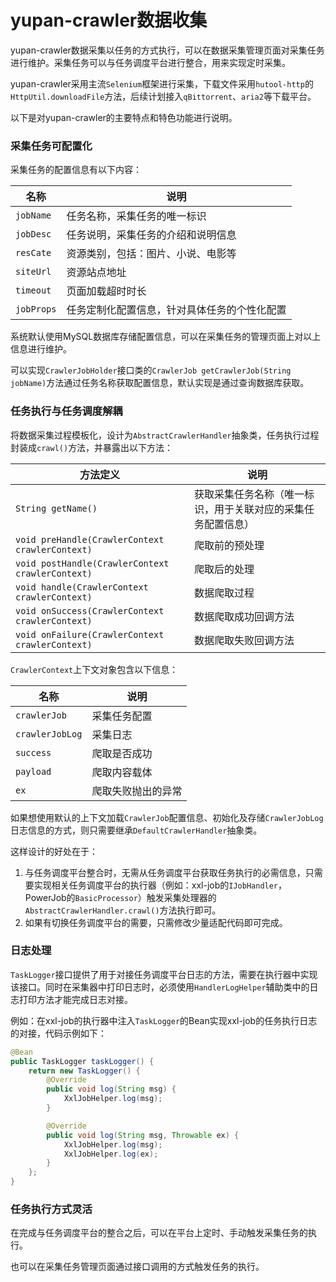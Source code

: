 # yupan-crawler数据收集

yupan-crawler数据采集以任务的方式执行，可以在数据采集管理页面对采集任务进行维护。采集任务可以与任务调度平台进行整合，用来实现定时采集。

yupan-crawler采用主流`Selenium`框架进行采集，下载文件采用`hutool-http`的`HttpUtil.downloadFile`方法，后续计划接入`qBittorrent`、`aria2`等下载平台。

以下是对yupan-crawler的主要特点和特色功能进行说明。

### 采集任务可配置化

采集任务的配置信息有以下内容：

| 名称       | 说明                                        |
|------------|-------------------------------------------|
| `jobName`  | 任务名称，采集任务的唯一标识                 |
| `jobDesc`  | 任务说明，采集任务的介绍和说明信息           |
| `resCate`  | 资源类别，包括：图片、小说、电影等              |
| `siteUrl`  | 资源站点地址                                |
| `timeout`  | 页面加载超时时长                            |
| `jobProps` | 任务定制化配置信息，针对具体任务的个性化配置 |

系统默认使用MySQL数据库存储配置信息，可以在采集任务的管理页面上对以上信息进行维护。

可以实现`CrawlerJobHolder`接口类的`CrawlerJob getCrawlerJob(String jobName)`方法通过任务名称获取配置信息，默认实现是通过查询数据库获取。

### 任务执行与任务调度解耦

将数据采集过程模板化，设计为`AbstractCrawlerHandler`抽象类，任务执行过程封装成`crawl()`方法，并暴露出以下方法：

| 方法定义                                         | 说明                                                      |
|--------------------------------------------------|---------------------------------------------------------|
| `String getName()`                               | 获取采集任务名称（唯一标识，用于关联对应的采集任务配置信息） |
| `void preHandle(CrawlerContext crawlerContext)`  | 爬取前的预处理                                            |
| `void postHandle(CrawlerContext crawlerContext)` | 爬取后的处理                                              |
| `void handle(CrawlerContext crawlerContext)`     | 数据爬取过程                                              |
| `void onSuccess(CrawlerContext crawlerContext)`  | 数据爬取成功回调方法                                      |
| `void onFailure(CrawlerContext crawlerContext)`  | 数据爬取失败回调方法                                      |

`CrawlerContext`上下文对象包含以下信息：

| 名称            | 说明               |
|-----------------|------------------|
| `crawlerJob`    | 采集任务配置       |
| `crawlerJobLog` | 采集日志           |
| `success`       | 爬取是否成功       |
| `payload`       | 爬取内容载体       |
| `ex`            | 爬取失败抛出的异常 |

如果想使用默认的上下文加载`CrawlerJob`配置信息、初始化及存储`CrawlerJobLog`日志信息的方式，则只需要继承`DefaultCrawlerHandler`抽象类。

这样设计的好处在于：
1. 与任务调度平台整合时，无需从任务调度平台获取任务执行的必需信息，只需要实现相关任务调度平台的执行器（例如：xxl-job的`IJobHandler`，PowerJob的`BasicProcessor`）触发采集处理器的`AbstractCrawlerHandler.crawl()`方法执行即可。
2. 如果有切换任务调度平台的需要，只需修改少量适配代码即可完成。

### 日志处理

`TaskLogger`接口提供了用于对接任务调度平台日志的方法，需要在执行器中实现该接口。同时在采集器中打印日志时，必须使用`HandlerLogHelper`辅助类中的日志打印方法才能完成日志对接。

例如：在xxl-job的执行器中注入`TaskLogger`的Bean实现xxl-job的任务执行日志的对接，代码示例如下：

```java
@Bean
public TaskLogger taskLogger() {
    return new TaskLogger() {
        @Override
        public void log(String msg) {
            XxlJobHelper.log(msg);
        }

        @Override
        public void log(String msg, Throwable ex) {
            XxlJobHelper.log(msg);
            XxlJobHelper.log(ex);
        }
    };
}
```

### 任务执行方式灵活

在完成与任务调度平台的整合之后，可以在平台上定时、手动触发采集任务的执行。

也可以在采集任务管理页面通过接口调用的方式触发任务的执行。
